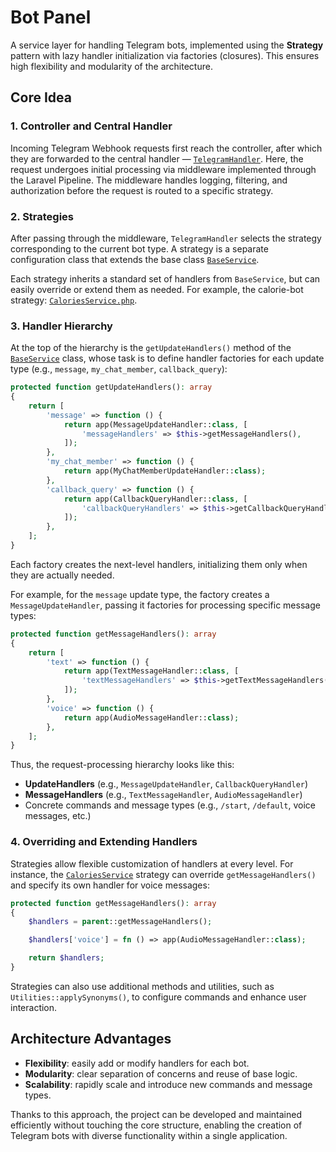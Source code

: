 # Bot Panel

A service layer for handling Telegram bots, implemented using the **Strategy** pattern with lazy handler initialization via factories (closures). This ensures high flexibility and modularity of the architecture.

## Core Idea

### 1. Controller and Central Handler

Incoming Telegram Webhook requests first reach the controller, after which they are forwarded to the central handler — [`TelegramHandler`](https://github.com/Maaaaxim/bot-panel/blob/main/app/Services/TelegramServices/TelegramHandler.php). Here, the request undergoes initial processing via middleware implemented through the Laravel Pipeline. The middleware handles logging, filtering, and authorization before the request is routed to a specific strategy.

### 2. Strategies

After passing through the middleware, `TelegramHandler` selects the strategy corresponding to the current bot type. A strategy is a separate configuration class that extends the base class [`BaseService`](https://github.com/Maaaaxim/bot-panel/blob/main/app/Services/TelegramServices/BaseService.php).

Each strategy inherits a standard set of handlers from `BaseService`, but can easily override or extend them as needed. For example, the calorie-bot strategy: [`CaloriesService.php`](https://github.com/Maaaaxim/bot-panel/blob/main/app/Services/TelegramServices/CaloriesService.php).

### 3. Handler Hierarchy

At the top of the hierarchy is the `getUpdateHandlers()` method of the [`BaseService`](https://github.com/Maaaaxim/bot-panel/blob/main/app/Services/TelegramServices/BaseService.php) class, whose task is to define handler factories for each update type (e.g., `message`, `my_chat_member`, `callback_query`):

```php
protected function getUpdateHandlers(): array
{
    return [
        'message' => function () {
            return app(MessageUpdateHandler::class, [
                'messageHandlers' => $this->getMessageHandlers(),
            ]);
        },
        'my_chat_member' => function () {
            return app(MyChatMemberUpdateHandler::class);
        },
        'callback_query' => function () {
            return app(CallbackQueryHandler::class, [
                'callbackQueryHandlers' => $this->getCallbackQueryHandlers(),
            ]);
        },
    ];
}
````

Each factory creates the next-level handlers, initializing them only when they are actually needed.

For example, for the `message` update type, the factory creates a `MessageUpdateHandler`, passing it factories for processing specific message types:

```php
protected function getMessageHandlers(): array
{
    return [
        'text' => function () {
            return app(TextMessageHandler::class, [
                'textMessageHandlers' => $this->getTextMessageHandlers(),
            ]);
        },
        'voice' => function () {
            return app(AudioMessageHandler::class);
        },
    ];
}
```

Thus, the request-processing hierarchy looks like this:

* **UpdateHandlers** (e.g., `MessageUpdateHandler`, `CallbackQueryHandler`)
* **MessageHandlers** (e.g., `TextMessageHandler`, `AudioMessageHandler`)
* Concrete commands and message types (e.g., `/start`, `/default`, voice messages, etc.)

### 4. Overriding and Extending Handlers

Strategies allow flexible customization of handlers at every level. For instance, the [`CaloriesService`](https://github.com/Maaaaxim/bot-panel/blob/main/app/Services/TelegramServices/CaloriesService.php) strategy can override `getMessageHandlers()` and specify its own handler for voice messages:

```php
protected function getMessageHandlers(): array
{
    $handlers = parent::getMessageHandlers();

    $handlers['voice'] = fn () => app(AudioMessageHandler::class);

    return $handlers;
}
```

Strategies can also use additional methods and utilities, such as `Utilities::applySynonyms()`, to configure commands and enhance user interaction.

## Architecture Advantages

* **Flexibility**: easily add or modify handlers for each bot.
* **Modularity**: clear separation of concerns and reuse of base logic.
* **Scalability**: rapidly scale and introduce new commands and message types.

Thanks to this approach, the project can be developed and maintained efficiently without touching the core structure, enabling the creation of Telegram bots with diverse functionality within a single application.

